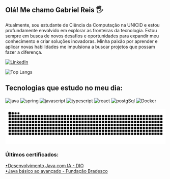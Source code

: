## Olá! Me chamo Gabriel Reis 🖐️

Atualmente, sou estudante de Ciência da Computação na UNICID e estou profundamente envolvido em explorar as fronteiras da tecnologia. Estou sempre em busca de novos desafios e oportunidades para expandir meu conhecimento e criar soluções inovadoras. Minha paixão por aprender e aplicar novas habilidades me impulsiona a buscar projetos que possam fazer a diferença.

[![LinkedIn](https://img.shields.io/badge/LinkedIn-0077B5?style=for-the-badge&logo=linkedin&logoColor=white)](https://www.linkedin.com/in/gabrielreistech/)

<p>
<img src="https://github-readme-stats.vercel.app/api/top-langs/?username=gabrielreistech&layout=compact" & alt="Top Langs" style="display:inline-block; width: 500px; height: auto; object-fit: cover;"/>
</p>


## Tecnologias que estudo no meu dia:

<div style="display: inline_block">
<img align="center" alt="java" src="https://img.shields.io/badge/Java-ED8B00?style=for-the-badge&logo=openjdk&logoColor=white"/>
<img align="center" alt="spring" src="https://img.shields.io/badge/Spring-6DB33F?style=for-the-badge&logo=spring&logoColor=white"/>
<img align="center" alt="javascript" src="https://img.shields.io/badge/JavaScript-F7DF1E?style=for-the-badge&logo=javascript&logoColor=black"/>
<img align="center" alt="typescript" src="https://img.shields.io/badge/TypeScript-007ACC?style=for-the-badge&logo=typescript&logoColor=white"/>
<img align="center" alt="react" src="https://img.shields.io/badge/React-20232A?style=for-the-badge&logo=react&logoColor=61DAFB"/>
<img align="center" alt="postgSql" src="https://img.shields.io/badge/PostgreSQL-316192?style=for-the-badge&logo=postgresql&logoColor=white"/>
<img align="center" alt="Docker" src="https://img.shields.io/badge/Docker-230db7ed.svg?style=for-the-badge&logo=docker&logoColor=white"/>

</div><br/>

<picture align="center">
  <source media="(prefers-color-scheme: dark)" srcset="https://raw.githubusercontent.com/gabrielreistech/gabrielreistech/output/github-contribution-grid-snake-dark.svg">
  <source media="(prefers-color-scheme: light)" srcset="https://raw.githubusercontent.com/gabrielreistech/gabrielreistech/output/github-contribution-grid-snake-dark.svg">
  <img align="center" alt="github contribution grid snake animation" src="https://raw.githubusercontent.com/gabrielreistech/gabrielreistech/output/github-contribution-grid-snake.svg">
</picture>


### Últimos certificados:
<a href="https://www.linkedin.com/in/gabrielreistech/overlay/1722992027231/single-media-viewer/?profileId=ACoAAExFjPcBcItV7CW3j2Oyg08VZS_szqIWhmI" target="_blank" rel="noopener noreferrer">•Desenvolvimento Java com IA - DIO</a> <br>
<a href="https://www.linkedin.com/in/gabrielreistech/overlay/1724547233090/single-media-viewer/?profileId=ACoAAExFjPcBcItV7CW3j2Oyg08VZS_szqIWhmI" target="_blank" rel="noopener noreferrer">•Java básico ao avançado - Fundação Bradesco</a> <br/>
